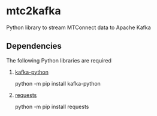 # mtc2kafka
Python library to stream MTConnect data to Apache Kafka

## Dependencies
The following Python libraries are required

1. [kafka-python](https://kafka-python.readthedocs.io/en/master/)

    python -m pip install kafka-python

2. [requests](https://pypi.org/project/requests/)

    python -m pip install requests
